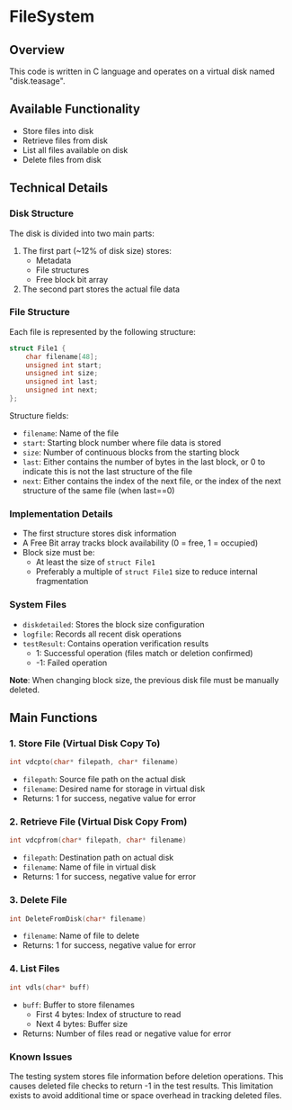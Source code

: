 # FileSystem

## Overview
This code is written in C language and operates on a virtual disk named "disk.teasage".

## Available Functionality
* Store files into disk
* Retrieve files from disk
* List all files available on disk
* Delete files from disk

## Technical Details

### Disk Structure
The disk is divided into two main parts:
1. The first part (~12% of disk size) stores:
   - Metadata
   - File structures
   - Free block bit array
2. The second part stores the actual file data

### File Structure
Each file is represented by the following structure:
```C
struct File1 {
    char filename[48];
    unsigned int start;
    unsigned int size;
    unsigned int last;
    unsigned int next;
};
```

Structure fields:
- `filename`: Name of the file
- `start`: Starting block number where file data is stored
- `size`: Number of continuous blocks from the starting block
- `last`: Either contains the number of bytes in the last block, or 0 to indicate this is not the last structure of the file
- `next`: Either contains the index of the next file, or the index of the next structure of the same file (when last==0)

### Implementation Details
- The first structure stores disk information
- A Free Bit array tracks block availability (0 = free, 1 = occupied)
- Block size must be:
  - At least the size of `struct File1`
  - Preferably a multiple of `struct File1` size to reduce internal fragmentation

### System Files
- `diskdetailed`: Stores the block size configuration
- `logfile`: Records all recent disk operations
- `testResult`: Contains operation verification results
  - 1: Successful operation (files match or deletion confirmed)
  - -1: Failed operation

**Note**: When changing block size, the previous disk file must be manually deleted.

## Main Functions

### 1. Store File (Virtual Disk Copy To)
```C
int vdcpto(char* filepath, char* filename)
```
- `filepath`: Source file path on the actual disk
- `filename`: Desired name for storage in virtual disk
- Returns: 1 for success, negative value for error

### 2. Retrieve File (Virtual Disk Copy From)
```C
int vdcpfrom(char* filepath, char* filename)
```
- `filepath`: Destination path on actual disk
- `filename`: Name of file in virtual disk
- Returns: 1 for success, negative value for error

### 3. Delete File
```C
int DeleteFromDisk(char* filename)
```
- `filename`: Name of file to delete
- Returns: 1 for success, negative value for error

### 4. List Files
```C
int vdls(char* buff)
```
- `buff`: Buffer to store filenames
  - First 4 bytes: Index of structure to read
  - Next 4 bytes: Buffer size
- Returns: Number of files read or negative value for error

### Known Issues
The testing system stores file information before deletion operations. This causes deleted file checks to return -1 in the test results. This limitation exists to avoid additional time or space overhead in tracking deleted files.
